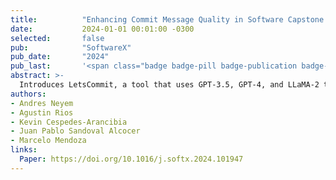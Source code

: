 ```yaml
---
title:          "Enhancing Commit Message Quality in Software Capstone Projects with Generative AI"
date:           2024-01-01 00:01:00 -0300
selected:       false
pub:            "SoftwareX"
pub_date:       "2024"
pub_last:       '<span class="badge badge-pill badge-publication badge-primary">SoftwareX</span> <span class="badge badge-pill badge-publication badge-success">Q2</span>'
abstract: >-
  Introduces LetsCommit, a tool that uses GPT‑3.5, GPT‑4, and LLaMA‑2 to suggest commit messages. In capstone courses, the tool improved message quality and student satisfaction.
authors:
- Andres Neyem
- Agustin Rios
- Kevin Cespedes-Arancibia
- Juan Pablo Sandoval Alcocer
- Marcelo Mendoza
links:
  Paper: https://doi.org/10.1016/j.softx.2024.101947
---
```

